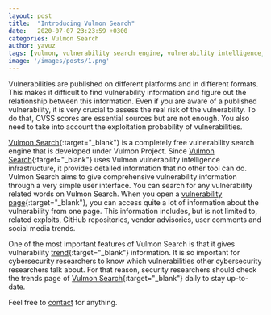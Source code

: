 ```yaml
---
layout: post
title:  "Introducing Vulmon Search"
date:   2020-07-07 23:23:59 +0300
categories: Vulmon Search
author: yavuz
tags: [vulmon, vulnerability search engine, vulnerability intelligence, vulnerability]
image: '/images/posts/1.png'
---
```


Vulnerabilities are published on different platforms and in different formats. This makes it difficult to find vulnerability information and figure out the relationship between this information. Even if you are aware of a published vulnerability, it is very crucial to assess the real risk of the vulnerability. To do that, CVSS scores are essential sources but are not enough. You also need to take into account the exploitation probability of vulnerabilities.

[Vulmon Search][vulmon-search]{:target="_blank"} is a completely free vulnerability search engine that is developed under Vulmon Project. Since [Vulmon Search][vulmon-search]{:target="_blank"} uses Vulmon vulnerability intelligence infrastructure, it provides detailed information that no other tool can do. Vulmon Search aims to give comprehensive vulnerability information through a very simple user interface. You can search for any vulnerability related words on Vulmon Search. When you open a [vulnerability page][vulmon-search-details]{:target="_blank"}, you can access quite a lot of information about the vulnerability from one page. This information includes, but is not limited to, related exploits, GitHub repositories, vendor advisories, user comments and social media trends.

One of the most important features of Vulmon Search is that it gives vulnerability [trend][vulmon-search-trends]{:target="_blank"} information. It is so important for cybersecurity researchers to know which vulnerabilities other cybersecurity researchers talk about. For that reason, security researchers should check the trends page of [Vulmon Search][vulmon-search]{:target="_blank"} daily to stay up-to-date.

Feel free to [contact](mailto:info@vulmon.com) for anything.

[vulmon-search]: https://vulmon.com
[vulmon-search-trends]: https://vulmon.com/trends
[vulmon-search-details]: https://vulmon.com/vulnerabilitydetails?qid=CVE-2017-5638